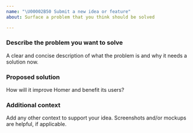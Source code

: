 ```yaml
---
name: "\U00002B50 Submit a new idea or feature"
about: Surface a problem that you think should be solved

---
```


### Describe the problem you want to solve

A clear and concise description of what the problem is and why it needs a solution now.

### Proposed solution

How will it improve Homer and benefit its users?

### Additional context

Add any other context to support your idea. Screenshots and/or mockups are helpful, if applicable.
